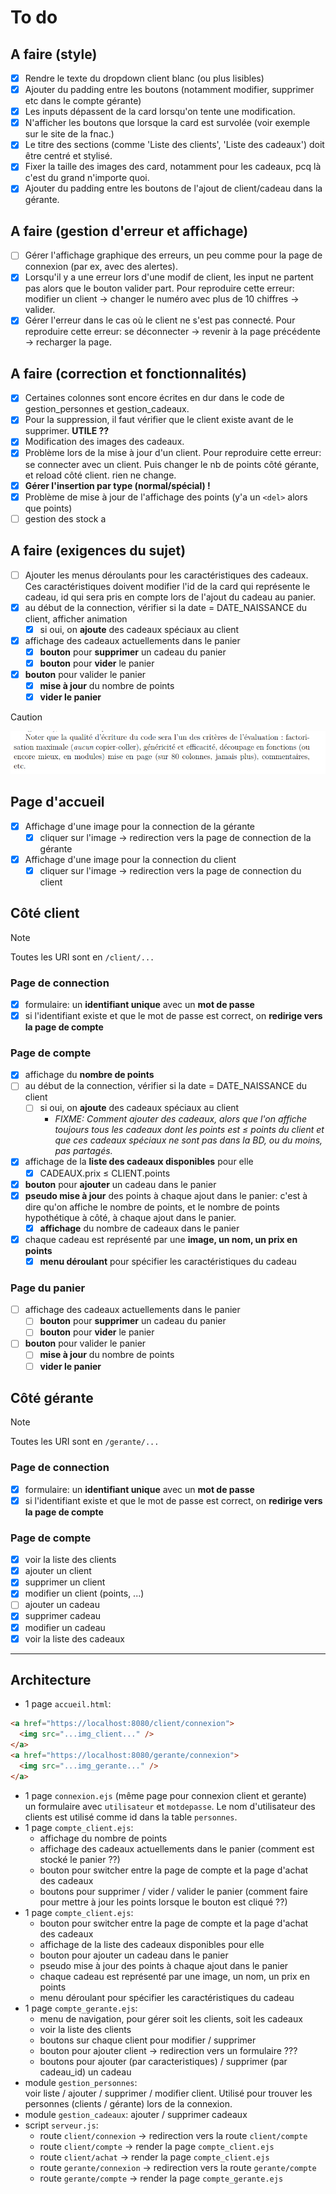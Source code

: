 # To do

## A faire (style)

- [x] Rendre le texte du dropdown client blanc (ou plus lisibles)
- [x] Ajouter du padding entre les boutons (notamment modifier, supprimer etc dans le compte gérante)
- [x] Les inputs dépassent de la card lorsqu'on tente une modification.
- [x] N'afficher les boutons que lorsque la card est survolée (voir exemple sur le site de la fnac.)
- [x] Le titre des sections (comme 'Liste des clients', 'Liste des cadeaux') doit être centré et stylisé.
- [x] Fixer la taille des images des card, notamment pour les cadeaux, pcq là c'est du grand n'importe quoi.
- [x] Ajouter du padding entre les boutons de l'ajout de client/cadeau dans la gérante.

## A faire (gestion d'erreur et affichage)

- [ ] Gérer l'affichage graphique des erreurs, un peu comme pour la page de connexion (par ex, avec des alertes).
- [x] Lorsqu'il y a une erreur lors d'une modif de client, les input ne partent pas alors que le bouton valider part. Pour reproduire cette erreur: modifier un client -> changer le numéro avec plus de 10 chiffres -> valider.
- [x] Gérer l'erreur dans le cas où le client ne s'est pas connecté. Pour reproduire cette erreur: se déconnecter -> revenir à la page précédente -> recharger la page.

## A faire (correction et fonctionnalités)

- [x] Certaines colonnes sont encore écrites en dur dans le code de gestion_personnes et gestion_cadeaux.
- [x] Pour la suppression, il faut vérifier que le client existe avant de le supprimer. **UTILE ??**
- [x] Modification des images des cadeaux.
- [x] Problème lors de la mise à jour d'un client. Pour reproduire cette erreur: se connecter avec un client. Puis changer le nb de points côté gérante, et reload côté client. rien ne change.
- [x] **Gérer l'insertion par type (normal/spécial) !**
- [x] Problème de mise à jour de l'affichage des points (y'a un `<del>` alors que points)
- [ ] gestion des stock
      a

## A faire (exigences du sujet)

- [ ] Ajouter les menus déroulants pour les caractéristiques des cadeaux. Ces caractéristiques doivent modifier l'id de la card qui représente le cadeau, id qui sera pris en compte lors de l'ajout du cadeau au panier.
- [x] au début de la connection, vérifier si la date = DATE_NAISSANCE du client, afficher animation
  - [x] si oui, on **ajoute** des cadeaux spéciaux au client
- [x] affichage des cadeaux actuellements dans le panier
  - [x] **bouton** pour **supprimer** un cadeau du panier
  - [x] **bouton** pour **vider** le panier
- [x] **bouton** pour valider le panier
  - [x] **mise à jour** du nombre de points
  - [x] **vider le panier**

> [!CAUTION]  
> ![alt text](toDo.png)

## Page d'accueil

- [x] Affichage d'une image pour la connection de la gérante
  - [x] cliquer sur l'image $\to$ redirection vers la page de connection de la gérante
- [x] Affichage d'une image pour la connection du client
  - [x] cliquer sur l'image $\to$ redirection vers la page de connection du client

## Côté client

> [!NOTE]  
> Toutes les URI sont en `/client/...`

### Page de connection

- [x] formulaire: un **identifiant unique** avec un **mot de passe**
- [x] si l'identifiant existe et que le mot de passe est correct, on **redirige vers la page de compte**

<!-- Alignement -->

### Page de compte

- [x] affichage du **nombre de points**
- [ ] au début de la connection, vérifier si la date = DATE_NAISSANCE du client
  - [ ] si oui, on **ajoute** des cadeaux spéciaux au client
    - _FIXME: Comment ajouter des cadeaux, alors que l'on affiche toujours tous les cadeaux dont les points est $\le$ points du client et que ces cadeaux spéciaux ne sont pas dans la BD, ou du moins, pas partagés._
- [x] affichage de la **liste des cadeaux disponibles** pour elle
  - [x] CADEAUX.prix $\le$ CLIENT.points
- [x] **bouton** pour **ajouter** un cadeau dans le panier
- [x] **pseudo mise à jour** des points à chaque ajout dans le panier: c'est à dire qu'on affiche le nombre de points, et le nombre de points hypothétique à côté, à chaque ajout dans le panier.
  - [x] **affichage** du nombre de cadeaux dans le panier
- [x] chaque cadeau est représenté par une **image, un nom, un prix en points**
  - [x] **menu déroulant** pour spécifier les caractéristiques du cadeau

### Page du panier

- [ ] affichage des cadeaux actuellements dans le panier
  - [ ] **bouton** pour **supprimer** un cadeau du panier
  - [ ] **bouton** pour **vider** le panier
- [ ] **bouton** pour valider le panier
  - [ ] **mise à jour** du nombre de points
  - [ ] **vider le panier**

## Côté gérante

> [!NOTE]  
> Toutes les URI sont en `/gerante/...`

### Page de connection

- [x] formulaire: un **identifiant unique** avec un **mot de passe**
- [x] si l'identifiant existe et que le mot de passe est correct, on **redirige vers la page de compte**

### Page de compte

- [x] voir la liste des clients
- [x] ajouter un client
- [x] supprimer un client
- [x] modifier un client (points, ...)
- [ ] ajouter un cadeau
- [x] supprimer cadeau
- [x] modifier un cadeau
- [x] voir la liste des cadeaux

---

## Architecture

- 1 page `accueil.html`:

```html
<a href="https://localhost:8080/client/connexion">
  <img src="...img_client..." />
</a>
<a href="https://localhost:8080/gerante/connexion">
  <img src="...img_gerante..." />
</a>
```

- 1 page `connexion.ejs` (même page pour connexion client et gerante)  
  un formulaire avec `utilisateur` et `motdepasse`. Le nom d'utilisateur des clients est utilisé comme id dans la table `personnes`.
- 1 page `compte_client.ejs`:
  - affichage du nombre de points
  - affichage des cadeaux actuellements dans le panier (comment est stocké le panier ??)
  - bouton pour switcher entre la page de compte et la page d'achat des cadeaux
  - boutons pour supprimer / vider / valider le panier (comment faire pour mettre à jour les points lorsque le bouton est cliqué ??)
- 1 page `compte_client.ejs`:
  - bouton pour switcher entre la page de compte et la page d'achat des cadeaux
  - affichage de la liste des cadeaux disponibles pour elle
  - bouton pour ajouter un cadeau dans le panier
  - pseudo mise à jour des points à chaque ajout dans le panier
  - chaque cadeau est représenté par une image, un nom, un prix en points
  - menu déroulant pour spécifier les caractéristiques du cadeau
- 1 page `compte_gerante.ejs`:
  - menu de navigation, pour gérer soit les clients, soit les cadeaux
  - voir la liste des clients
  - boutons sur chaque client pour modifier / supprimer
  - bouton pour ajouter client -> redirection vers un formulaire ???
  - boutons pour ajouter (par caracteristiques) / supprimer (par cadeau_id) un cadeau
- module `gestion_personnes`:  
  voir liste / ajouter / supprimer / modifier client. Utilisé pour trouver les personnes (clients / gérante) lors de la connexion.
- module `gestion_cadeaux`: ajouter / supprimer cadeaux
- script `serveur.js`:
  - route `client/connexion` -> redirection vers la route `client/compte`
  - route `client/compte` -> render la page `compte_client.ejs`
  - route `client/achat` -> render la page `compte_client.ejs`
  - route `gerante/connexion` -> redirection vers la route `gerante/compte`
  - route `gerante/compte` -> render la page `compte_gerante.ejs`
